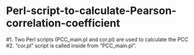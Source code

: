 # Perl-script-to-calculate-Pearson-correlation-coefficient
#1. Two Perl scripts (PCC_main.pl and cor.pl) are used to calculate the PCC
#2. “cor.pl” script is called inside from “PCC_main.pl”.
